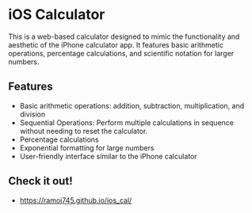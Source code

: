 # iOS Calculator

This is a web-based calculator designed to mimic the functionality and aesthetic of the iPhone calculator app. It features basic arithmetic operations, percentage calculations, and scientific notation for larger numbers.

## Features

- Basic arithmetic operations: addition, subtraction, multiplication, and division
- Sequential Operations: Perform multiple calculations in sequence without needing to reset the calculator.
- Percentage calculations
- Exponential formatting for large numbers
- User-friendly interface similar to the iPhone calculator

## Check it out!

- https://ramoj745.github.io/ios_cal/


   
